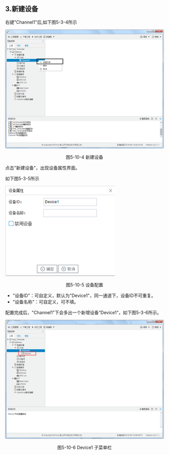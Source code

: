 ## 3.新建设备

右键"Channel1"后,如下图5-3-4所示   

![](../../../assets/新建设备.jpg)

<center>图5-10-4 新建设备</center>

点击"新建设备"，出现设备属性界面。

如下图5-3-5所示

![1557110284778](assets/设备配置.png)

<center>图5-10-5  设备配置</center>

- "设备ID"：可自定义，默认为"Device1"，同一通道下，设备ID不可重复。
- "设备名称"：可自定义，可不填。

配置完成后，"Channel1"下会多出一个新增设备”Device1“，如下图5-3-6所示。

![](../../../assets/Device子菜单栏.png)

<center>图5-10-6 Device1 子菜单栏</center>

